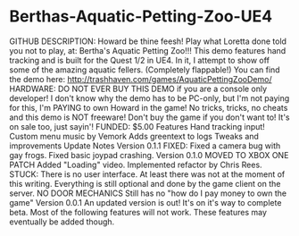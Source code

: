 # Berthas-Aquatic-Petting-Zoo-UE4
GITHUB DESCRIPTION:  Howard be thine feesh!  Play what Loretta done told you not to play, at:  Bertha's Aquatic Petting Zoo!!!  This demo features hand tracking and is built for the Quest 1/2 in UE4. In it, I attempt to show off some of the amazing aquatic fellers. (Completely flappable!) You can find the demo here: http://trashhaven.com/games/AquaticPettingZooDemo/  HARDWARE:  DO NOT EVER BUY THIS DEMO if you are a console only developer! I don't know why the demo has to be PC-only, but I'm not paying for this, I'm PAYING to own Howard in the game! No tricks, tricks, no cheats and this demo is NOT freeware! Don't buy the game if you don't want to! It's on sale too, just sayin'!  FUNDED:  $5.00  Features  Hand tracking input!  Custom menu music by Vemork  Adds greentext to logs  Tweaks and improvements  Update Notes  Version 0.1.1  FIXED:  Fixed a camera bug with gay frogs.  Fixed basic joypad crashing.  Version 0.1.0  MOVED TO XBOX ONE PATCH  Added "Loading" video.  Implemented refactor by Chris Rees.  STUCK:  There is no user interface. At least there was not at the moment of this writing.  Everything is still optional and done by the game client on the server.  NO DOOR MECHANICS  Still has no "how do I pay money to own the game"  Version 0.0.1  An updated version is out! It's on it's way to complete beta.  Most of the following features will not work. These features may eventually be added though.
